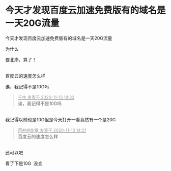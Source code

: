 # 今天才发现百度云加速免费版有的域名是一天20G流量


今天才发现百度云加速免费版有的域名是一天20G流量

为什么<img id="aimg_uqeWT" onclick="zoom(this, this.src, 0, 0, 0)" class="zoom" src="https://cdn.jsdelivr.net/gh/hishis/forum-master/public/images/patch.gif" onmouseover="img_onmouseoverfunc(this)" onload="thumbImg(this)" border="0" alt="" />

要北岸，算了！<br />
<br />
<img src="static/image/smiley/default/lol.gif" smilieid="12" border="0" alt="" /><img src="static/image/smiley/default/lol.gif" smilieid="12" border="0" alt="" /><img src="static/image/smiley/default/lol.gif" smilieid="12" border="0" alt="" />

百度云的速度怎么样

诶，我记得不是10G吗

<div class="quote"><blockquote><font size="2"><a href="https://www.hostloc.com/forum.php?mod=redirect&amp;goto=findpost&amp;pid=9448437&amp;ptid=766222" target="_blank"><font color="#999999">千牛 发表于 2020-11-13 14:22</font></a></font><br />
诶，我记得不是10G吗</blockquote></div><br />
我记得以前也是10G但是今天打开一看竟然有一个是20G

<div class="quote"><blockquote><font size="2"><a href="https://www.hostloc.com/forum.php?mod=redirect&amp;goto=findpost&amp;pid=9448429&amp;ptid=766222" target="_blank"><font color="#999999">芭啦啦能量 发表于 2020-11-13 14:21</font></a></font><br />
百度云的速度怎么样</blockquote></div><br />
还可以吧

看了下是10G&nbsp;&nbsp;没变
